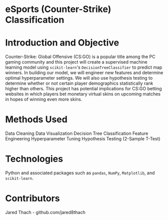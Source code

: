 # eSports (Counter-Strike) Classification

# Introduction and Objective
Counter-Strike: Global Offensive (CS:GO) is a popular title among the PC gaming community and this project will create a supervised machine learning model using `scikit-learn`'s `DecisionTreeClassifier` to predict map winners. In building our model, we will engineer new features and determine optimal hyperparameter settings. We will also use hypothesis testing to determine whether or not certain player demographics statistically rank higher than others. This project has potential implications for CS:GO betting websites in which players bet monetary virtual skins on upcoming matches in hopes of winning even more skins.

# Methods Used
Data Cleaning
Data Visualization
Decision Tree Classification
Feature Engineering
Hyperparameter Tuning
Hypothesis Testing (2-Sample T-Test)

# Technologies
Python and associated packages such as `pandas`, `NumPy`, `Matplotlib`, and `scikit-learn`.

# Contributors
Jared Thach - github.com/jared8thach
